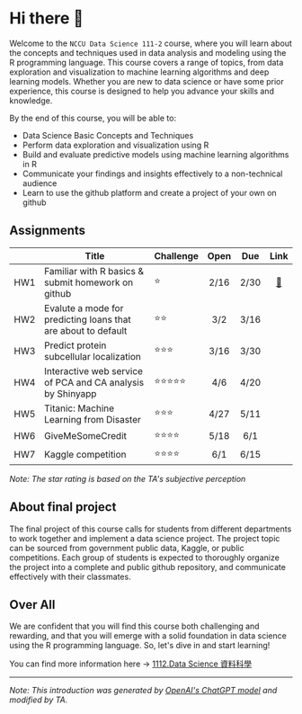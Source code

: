 # Hi there 👋
Welcome to the `NCCU Data Science 111-2` course, where you will learn about the concepts and techniques used in data analysis and modeling using the R programming language. This course covers a range of topics, from data exploration and visualization to machine learning algorithms and deep learning models. Whether you are new to data science or have some prior experience, this course is designed to help you advance your skills and knowledge.

By the end of this course, you will be able to:

- Data Science Basic Concepts and Techniques
- Perform data exploration and visualization using R
- Build and evaluate predictive models using machine learning algorithms in R
- Communicate your findings and insights effectively to a non-technical audience
- Learn to use the github platform and create a project of your own on github

## Assignments
||Title|Challenge|Open|Due|Link|
|-|-|-|:-:|:-:|:-:|
|HW1|Familiar with R basics & submit homework on github|⭐|2/16|2/30|[🔗](https://classroom.github.com/a/iiu49CN9)|
|HW2|Evalute a mode for predicting loans that are about to default|⭐⭐|3/2|3/16||
|HW3|Predict protein subcellular localization|⭐⭐⭐|3/16|3/30||
|HW4|Interactive web service of PCA and CA analysis by Shinyapp|⭐⭐⭐⭐⭐|4/6|4/20|
|HW5|Titanic: Machine Learning from Disaster|⭐⭐⭐|4/27|5/11||
|HW6|GiveMeSomeCredit|⭐⭐⭐⭐|5/18|6/1||
|HW7|Kaggle competition|⭐⭐⭐⭐|6/1|6/15||

_Note: The star rating is based on the TA's subjective perception_

## About final project
The final project of this course calls for students from different departments to work together and implement a data science project. The project topic can be sourced from government public data, Kaggle, or public competitions. Each group of students is expected to thoroughly organize the project into a complete and public github repository, and communicate effectively with their classmates.

## Over All
We are confident that you will find this course both challenging and rewarding, and that you will emerge with a solid foundation in data science using the R programming language. So, let's dive in and start learning!

You can find more information here → [1112.Data Science 資料科學](https://www.changlabtw.com/1112-datascience.html)

--- 
_Note: This introduction was generated by [OpenAI's ChatGPT model](https://chat.openai.com/chat) and modified by TA._
